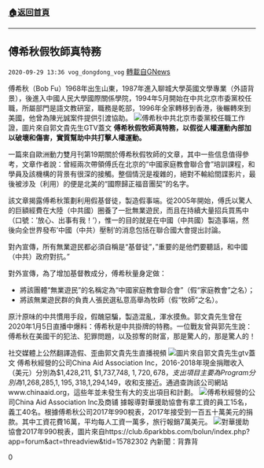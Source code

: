 ###  [:house:返回首頁](https://github.com/ourhimalayas/txt)
---

## 傅希秋假牧師真特務
`2020-09-29 13:36 vog_dongdong_vog` [轉載自GNews](https://gnews.org/zh-hant/391179/)

傅希秋（Bob Fu）1968年出生山東，1987年進入聊城大學英國文學專業（外語背景），後進入中國人民大學國際關係學院，1994年5月開始在中共北京市委黨校任職，所屬部門是語文教研室，職務是乾部，1996年全家轉移到香港，後輾轉來到美國，他曾為陳光誠案件提供引渡協助。
![]()![](https://s3.amazonaws.com/gnews-media-offload/wp-content/uploads/2020/09/29131018/1-2-9.jpg)傅希秋中共北京市委黨校任職工作證，圖片來自郭文貴先生GTV蓋文
**傅希秋假牧師真特務，以假從人權運動內部加以破壞和傷害，實質幫助中共打擊人權運動。**

一篇來自歐洲動力雙月刊第19期關於傅希秋假牧師的文章，其中一些信息值得參考，文章作者說：曾經兩次帶領傅氏在北京的“中國家庭教會聯合會”培訓課程，和學員及該機構的背景有很深的接觸。整個情況是複雜的，絕對不輸給間諜影片，最後被涉及（利用）的便是北美的“國際歸正福音團契”的名字。

該文章揭露傅希秋策劃利用假基督徒，製造假事端。從2005年開始，傅氏以驚人的巨額經費在大陸（中共國）圈養了一批無業遊民，而且在持續大量招兵買馬中（口號：’放心、出事有我！’），惟一的目的就是在中國（中共國）製造事端，然後向全世界發布’中國（中共）壓制’的消息包括在聯合國大會提出討論。

對內宣傳，所有無業遊民都必須自稱是“基督徒”，”重要的是他們要聽話，和中國（中共）政府對抗。”

對外宣傳，為了增加基督教成分，傅希秋量身定做：

- 將該團體“無業遊民”的名稱定為“中國家庭教會聯合會”（假“家庭教會”之名）；
- 將該無業遊民群的負責人張民選私意高舉為牧師（假“牧師”之名）。


原汁原味的中共慣用手段，假醜惡騙，製造混亂，渾水摸魚。郭文貴先生曾在2020年1月5日直播中爆料：傅希秋是中共掛牌的特務。一位戰友曾與郭先生說：傅希秋在美國干的犯法、犯罪問題，以及掠奪的財富，那是驚人的，那是驚人的！

社交媒體上公然翻譯造假、歪曲郭文貴先生直播視頻
![]()![](https://s3.amazonaws.com/gnews-media-offload/wp-content/uploads/2020/09/29131622/1-8-4.jpg)圖片來自郭文貴先生gtv蓋文
傅希秋經營的公司China Aid Association Inc，2016-2018年現金捐贈收入（美元）分別為$1,428,211, $1,737,748, $1,720,678，支出項目主要為Program分別為$1,268,285,$1,195,318,$1,294,149，收和支接近。通過查詢該公司網站www.chinaaid.org，這些年並未發生有大的支出項目和計劃。
![]()![](https://s3.amazonaws.com/gnews-media-offload/wp-content/uploads/2020/09/29133532/1-5-1.jpeg)傅希秋經營的公司China Aid Association Inc及商铺
據報導對華援助協會有拿工資的員工15名，義工40名。根據傅希秋公司2017年990稅表，2017年接受到一百五十萬美元的捐款。其中工資花費16萬，平均每人工資一萬多，旅行報銷7萬美元。
![]()![](https://s3.amazonaws.com/gnews-media-offload/wp-content/uploads/2020/09/29131804/1-3-7.jpg)對華援助協會2017年990稅表，圖片來自https://club.6parkbbs.com/bolun/index.php?app=forum&act=threadview&tid=15782302
內新聞：背靠背

0

